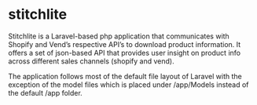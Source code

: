 # stitchlite

Stitchlite is a Laravel-based php application that communicates with Shopify and Vend’s respective API’s to download product information. It offers a set of json-based API that provides user insight on product info across different sales channels (shopify and vend).

The application follows most of the default file layout of Laravel with the 
exception of the model files which is placed under /app/Models instead of 
the default /app folder. 


